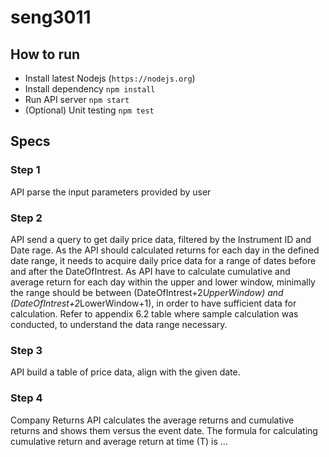 # seng3011

## How to run

- Install latest Nodejs (`https://nodejs.org`)
- Install dependency `npm install`
- Run API server `npm start`
- (Optional) Unit testing `npm test`

## Specs 

### Step 1
API parse the input parameters provided by user
### Step 2
API send a query to get daily price data, filtered by the Instrument ID and Date rage. As the
API should calculated returns for each day in the defined date range, it needs to acquire daily
price data for a range of dates before and after the DateOfIntrest.
As API have to calculate cumulative and average return for each day within the upper and
lower window, minimally the range should be between (DateOfIntrest+2*UpperWindow)
and (DateOfIntrest+2*LowerWindow+1), in order to have sufficient data for calculation.
Refer to appendix 6.2 table where sample calculation was conducted, to understand the data
range necessary.
### Step 3
API build a table of price data, align with the given date.
### Step 4
Company Returns API calculates the average returns and cumulative returns and shows them
versus the event date. The formula for calculating cumulative return and average return at
time (T) is ...